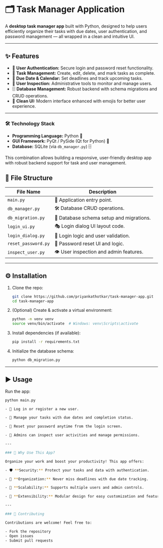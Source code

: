 # 🗂️ Task Manager Application

A **desktop task manager app** built with Python, designed to help users efficiently organize their tasks with due dates, user authentication, and password management — all wrapped in a clean and intuitive UI.  

---

## ✨ Features

- 🔐 **User Authentication:** Secure login and password reset functionality.  
- 📝 **Task Management:** Create, edit, delete, and mark tasks as complete.  
- 📅 **Due Date & Calendar:** Set deadlines and track upcoming tasks.  
- 👥 **User Inspection:** Administrative tools to monitor and manage users.  
- 🗄️ **Database Management:** Robust backend with schema migrations and CRUD operations.  
- 🎨 **Clean UI:** Modern interface enhanced with emojis for better user experience.  

---

### 🛠️ Technology Stack

- **Programming Language:** Python 🐍  
- **GUI Framework:** PyQt / PySide (Qt for Python) 🎨  
- **Database:** SQLite  (via `db_manager.py`) 🗄️  

This combination allows building a responsive, user-friendly desktop app with robust backend support for task and user management.


## 📁 File Structure

| File Name           | Description                                  |
|---------------------|----------------------------------------------|
| `main.py`           | 🚀 Application entry point.                   |
| `db_manager.py`     | 🛠️ Database CRUD operations.                   |
| `db_migration.py`   | 🔧 Database schema setup and migrations.      |
| `login_ui.py`       | 🎭 Login dialog UI layout code.                |
| `login_dialog.py`   | 🔑 Login logic and user validation.            |
| `reset_password.py` | 🔄 Password reset UI and logic.                 |
| `inspect_user.py`   | 👁️ User inspection and admin features.          |

---

## ⚙️ Installation

1. Clone the repo:  
    ```bash
    git clone https://github.com/priyankathotkar/task-manager-app.git
    cd task-manager-app
    ```

2. (Optional) Create & activate a virtual environment:  
    ```bash
    python -m venv venv
    source venv/bin/activate  # Windows: venv\Scripts\activate
    ```

3. Install dependencies (if available):  
    ```bash
    pip install -r requirements.txt
    ```

4. Initialize the database schema:  
    ```bash
    python db_migration.py
    ```

---

## ▶️ Usage

Run the app:  
```bash
python main.py

- 🔐 Log in or register a new user.

- 📝 Manage your tasks with due dates and completion status.

- 🔄 Reset your password anytime from the login screen.

- 👥 Admins can inspect user activities and manage permissions.

---

### 🤔 Why Use This App?

Organize your work and boost your productivity! This app offers:

- 🛡️ **Security:** Protect your tasks and data with authentication.

- 📅 **Organization:** Never miss deadlines with due date tracking.

- 🧩 **Scalability:** Supports multiple users and admin controls.

- 🔧 **Extensibility:** Modular design for easy customization and feature addition.

---

### 🤝 Contributing

Contributions are welcome! Feel free to:

- Fork the repository  
- Open issues  
- Submit pull requests  

